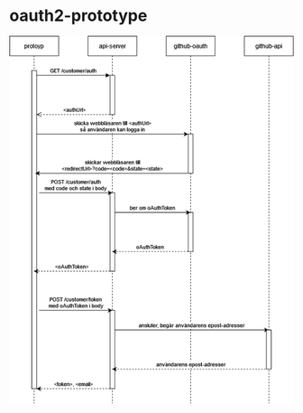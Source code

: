 # oauth2-prototype

![Sekvensdiagram över vad prototyen gör](https://github.com/missivaeak/oauth2-prototype/blob/main/sequence.png?raw=true)
